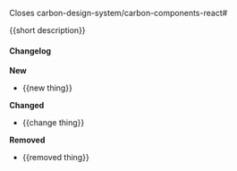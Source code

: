 Closes carbon-design-system/carbon-components-react#

{{short description}}

#### Changelog

**New**

* {{new thing}}

**Changed**

* {{change thing}}

**Removed**

* {{removed thing}}
